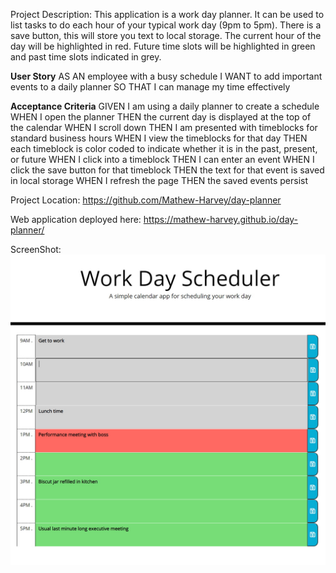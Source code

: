 Project Description: This application is a work day planner. It can be used to list tasks to do each hour of your typical work day (9pm to 5pm). There is a save button, this will store you text to local storage. The current hour of the day will be highlighted in red. Future time slots will be highlighted in green and past time slots indicated in grey. 

<b>User Story</b>
AS AN employee with a busy schedule
I WANT to add important events to a daily planner
SO THAT I can manage my time effectively

<b>Acceptance Criteria</b>
GIVEN I am using a daily planner to create a schedule
WHEN I open the planner
THEN the current day is displayed at the top of the calendar
WHEN I scroll down
THEN I am presented with timeblocks for standard business hours
WHEN I view the timeblocks for that day
THEN each timeblock is color coded to indicate whether it is in the past, present, or future
WHEN I click into a timeblock
THEN I can enter an event
WHEN I click the save button for that timeblock
THEN the text for that event is saved in local storage
WHEN I refresh the page
THEN the saved events persist

Project Location: https://github.com/Mathew-Harvey/day-planner

Web application deployed here: https://mathew-harvey.github.io/day-planner/

ScreenShot: <img src="/assets/screenshot.jpg">
